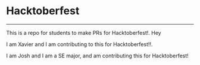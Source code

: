 # Hacktoberfest

---

This is a repo for students to make PRs for Hacktoberfest!.
Hey

I am Xavier and I am contributing to this for Hacktoberfest!!.

I am Josh and I am a SE major, and am contributing this for Hacktoberfest!
